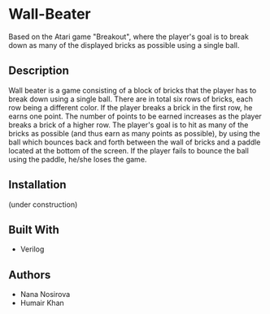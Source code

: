 # Wall-Beater
Based on the Atari game "Breakout", where the player's goal is to break down as many of the displayed bricks as possible using a single ball.

## Description
Wall beater is a game consisting of a block of bricks that the player has to break
 down using a single ball.
There are in total six rows of bricks, each row being a different color. If the
 player breaks a brick in the first row, he earns one point. The number of points
  to be earned increases as the player breaks a brick of a higher row. The player's
   goal is to hit as many of the bricks as possible (and thus earn as many points
    as possible), by using the ball which bounces back and forth between the wall
     of bricks and a paddle located at the bottom of the screen. If the player fails
      to bounce the ball using the paddle, he/she loses the game.

## Installation
(under construction)

## Built With
* Verilog

## Authors
* Nana Nosirova
* Humair Khan
